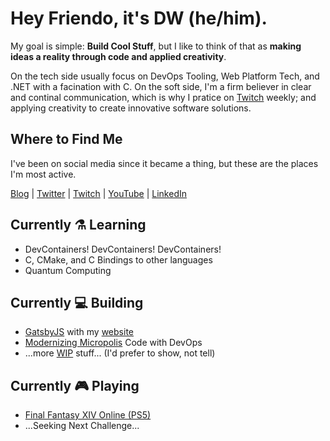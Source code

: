# Hey Friendo, it's DW (he/him).
My goal is simple: **Build Cool Stuff**, but I like to think of that as **making ideas a reality through code and applied creativity**.

On the tech side usually focus on DevOps Tooling, Web Platform Tech, and .NET with a facination with C. On the soft side, I'm a firm believer in clear and continal communication, which is why I pratice on [Twitch][twitch-link] weekly; and applying creativity to create innovative software solutions.

## Where to Find Me
I've been on social media since it became a thing, but these are the places I'm most active.

[Blog][blog-link] | [Twitter][twitter-link] | [Twitch][twitch-schedule] | [YouTube](https://youtube.com/davidwesst) | [LinkedIn][linkedin-link]

## Currently ⚗️ Learning
- DevContainers! DevContainers! DevContainers!
- C, CMake, and C Bindings to other languages
- Quantum Computing

## Currently 💻 Building
- [GatsbyJS](https://www.gatsbyjs.com/) with my [website][website-repo]
- [Modernizing Micropolis](https://github.com/davidwesst/micropolis) Code with DevOps
- ...more [WIP](https://github.com/HTBox/TwoWeeksReady) stuff... (I'd prefer to show, not tell)

## Currently 🎮 Playing
- [Final Fantasy XIV Online (PS5)](https://www.finalfantasyxiv.com/)
- ...Seeking Next Challenge...


[blog-link]: https://www.davidwesst.com/blog
[twitch-link]: https://twitch.tv/davidwesst
[twitch-schedule]: https://www.twitch.tv/davidwesst/schedule
[website-link]: https://www.davidwesst.com
[website-repo]: https://github.com/davidwesst/website
[linkedin-link]: https://ca.linkedin.com/in/davidwesst
[twitter-link]: https://twitter.com/davidwesst

